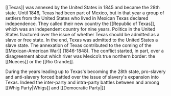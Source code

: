 [[Texas]] was annexed by the United States in 1845 and became the 28th state. Until 1846, Texas had been part of Mexico, but in that year a group of settlers from the United States who lived in Mexican Texas declared independence. They called their new country the [[Republic of Texas]], which was an independent country for nine years. Politics in the United States fractured over the issue of whether Texas should be admitted as a slave or free state. In the end, Texas was admitted to the United States a slave state. The annexation of Texas contributed to the coming of the [[Mexican-American War]] (1846-1848). The conflict started, in part, over a disagreement about which river was Mexico’s true northern border: the [[Nueces]] or the [[Rio Grande]].

During the years leading up to Texas's becoming the 28th state, pro-slavery and anti-slavery forced battled over the issue of slavery's expansion into Texas. Indeed the inter-party and intra-party battles between and among [[Whig Party|Whigs]] and [[Democratic Party|]]